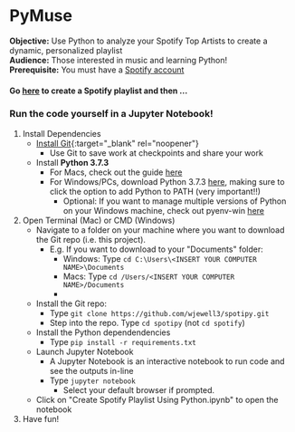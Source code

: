 # PyMuse
<b>Objective:</b> Use Python to analyze your Spotify Top Artists to create a dynamic, personalized playlist  
<b>Audience:</b> Those interested in music and learning Python!  
<b>Prerequisite:</b> You must have a [Spotify account](https://accounts.spotify.com/en/login?continue=https)  

#### Go [here](https://spotify-playlist-290119.uc.r.appspot.com/) to create a Spotify playlist and then ...
 
### Run the code yourself in a Jupyter Notebook!

1. Install Dependencies
    - [Install Git](https://git-scm.com/book/en/v2/Getting-Started-Installing-Git){:target="_blank" rel="noopener"}
        - Use Git to save work at checkpoints and share your work 
    - Install <b>Python 3.7.3</b>
        - For Macs, check out the guide [here](https://opensource.com/article/19/5/python-3-default-mac)
        - For Windows/PCs, download Python 3.7.3 [here](https://www.python.org/ftp/python/3.7.3/python-3.7.3-amd64-webinstall.exe), making sure to click the option to add Python to PATH (very important!!)
            - Optional: If you want to manage multiple versions of Python on your Windows machine, check out pyenv-win [here](https://github.com/pyenv-win/pyenv-win)
2. Open Terminal (Mac) or CMD (Windows)
    - Navigate to a folder on your machine where you want to download the Git repo (i.e. this project). 
        - E.g. If you want to download to your "Documents" folder:
            - Windows: Type ```cd C:\Users\<INSERT YOUR COMPUTER NAME>\Documents``` 
            - Macs: Type ```cd /Users/<INSERT YOUR COMPUTER NAME>/Documents```
            - 
    - Install the Git repo:
        - Type ```git clone https://github.com/wjewell3/spotipy.git```
        - Step into the repo. Type ```cd spotipy``` (not ```cd spotify```)
    - Install the Python dependendencies
        - Type ```pip install -r requirements.txt```
    - Launch Jupyter Notebook 
        - A Jupyter Notebook is an interactive notebook to run code and see the outputs in-line
        - Type ```jupyter notebook```
            - Select your default browser if prompted.
    - Click on "Create Spotify Playlist Using Python.ipynb" to open the notebook
 3. Have fun!
